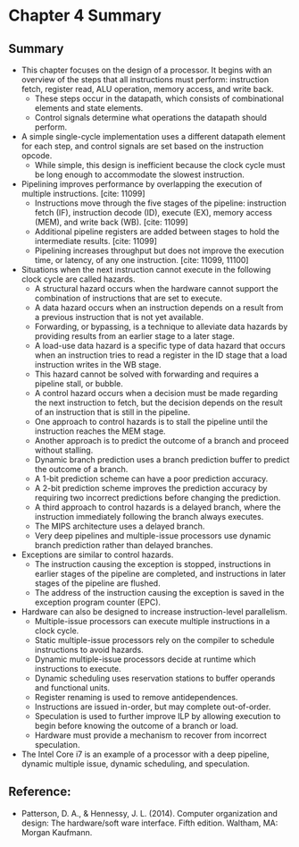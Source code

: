 
# Chapter 4 Summary

## Summary
* This chapter focuses on the design of a processor. It begins with an overview of the steps that all instructions must perform: instruction fetch, register read, ALU operation, memory access, and write back.
    * These steps occur in the datapath, which consists of combinational elements and state elements.
    * Control signals determine what operations the datapath should perform.
* A simple single-cycle implementation uses a different datapath element for each step, and control signals are set based on the instruction opcode.
    * While simple, this design is inefficient because the clock cycle must be long enough to accommodate the slowest instruction.
* Pipelining improves performance by overlapping the execution of multiple instructions. [cite: 11099]
    * Instructions move through the five stages of the pipeline: instruction fetch (IF), instruction decode (ID), execute (EX), memory access (MEM), and write back (WB). [cite: 11099]
    * Additional pipeline registers are added between stages to hold the intermediate results. [cite: 11099]
    * Pipelining increases throughput but does not improve the execution time, or latency, of any one instruction. [cite: 11099, 11100]
* Situations when the next instruction cannot execute in the following clock cycle are called hazards.
    * A structural hazard occurs when the hardware cannot support the combination of instructions that are set to execute.
    * A data hazard occurs when an instruction depends on a result from a previous instruction that is not yet available.
    * Forwarding, or bypassing, is a technique to alleviate data hazards by providing results from an earlier stage to a later stage.
    * A load-use data hazard is a specific type of data hazard that occurs when an instruction tries to read a register in the ID stage that a load instruction writes in the WB stage.
    * This hazard cannot be solved with forwarding and requires a pipeline stall, or bubble.
    * A control hazard occurs when a decision must be made regarding the next instruction to fetch, but the decision depends on the result of an instruction that is still in the pipeline.
    * One approach to control hazards is to stall the pipeline until the instruction reaches the MEM stage.
    * Another approach is to predict the outcome of a branch and proceed without stalling.
    * Dynamic branch prediction uses a branch prediction buffer to predict the outcome of a branch.
    * A 1-bit prediction scheme can have a poor prediction accuracy.
    * A 2-bit prediction scheme improves the prediction accuracy by requiring two incorrect predictions before changing the prediction.
    * A third approach to control hazards is a delayed branch, where the instruction immediately following the branch always executes.
    * The MIPS architecture uses a delayed branch.
    * Very deep pipelines and multiple-issue processors use dynamic branch prediction rather than delayed branches.
* Exceptions are similar to control hazards.
    * The instruction causing the exception is stopped, instructions in earlier stages of the pipeline are completed, and instructions in later stages of the pipeline are flushed.
    * The address of the instruction causing the exception is saved in the exception program counter (EPC).
* Hardware can also be designed to increase instruction-level parallelism.
    * Multiple-issue processors can execute multiple instructions in a clock cycle.
    * Static multiple-issue processors rely on the compiler to schedule instructions to avoid hazards.
    * Dynamic multiple-issue processors decide at runtime which instructions to execute.
    * Dynamic scheduling uses reservation stations to buffer operands and functional units.
    * Register renaming is used to remove antidependences.
    * Instructions are issued in-order, but may complete out-of-order.
    * Speculation is used to further improve ILP by allowing execution to begin before knowing the outcome of a branch or load.
    * Hardware must provide a mechanism to recover from incorrect speculation.
* The Intel Core i7 is an example of a processor with a deep pipeline, dynamic multiple issue, dynamic scheduling, and speculation.

## Reference:

- Patterson, D. A., & Hennessy, J. L. (2014). Computer organization and design: The hardware/soft ware interface. Fifth edition. Waltham, MA: Morgan Kaufmann. 